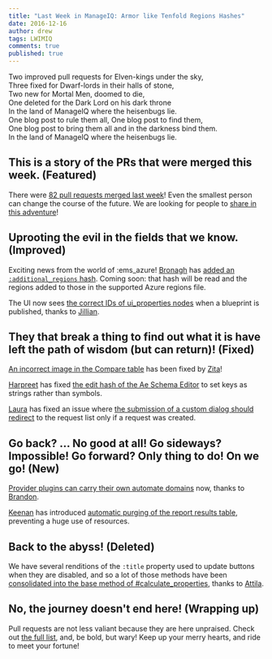 ```yaml
---
title: "Last Week in ManageIQ: Armor like Tenfold Regions Hashes"
date: 2016-12-16
author: drew
tags: LWIMIQ
comments: true
published: true
---
```


Two improved pull requests for Elven-kings under the sky,  
Three fixed for Dwarf-lords in their halls of stone,  
Two new for Mortal Men, doomed to die,  
One deleted for the Dark Lord on his dark throne  
In the land of ManageIQ where the heisenbugs lie.  
One blog post to rule them all, One blog post to find them,  
One blog post to bring them all and in the darkness bind them.  
In the land of ManageIQ where the heisenbugs lie.  

## This is a story of the PRs that were merged this week. (Featured)
There were [82 pull requests merged last week][1]! Even the smallest person can change the course of the future. We are looking for people to [share in this adventure][2]!

## Uprooting the evil in the fields that we know. (Improved)
Exciting news from the world of :ems_azure! [Bronagh][3] has [added an `:additional_regions` hash][4]. Coming soon: that hash will be read and the regions added to those in the supported Azure regions file. 

The UI now sees [the correct IDs of ui_properties nodes][5] when a blueprint is published, thanks to [Jillian][6]. 

## They that break a thing to find out what it is have left the path of wisdom (but can return)! (Fixed)
[An incorrect image in the Compare table][7] has been fixed by [Zita][8]!

[Harpreet][9] has fixed [the edit hash of the Ae Schema Editor][10] to set keys as strings rather than symbols.

[Laura][11] has fixed an issue where [the submission of a custom dialog should redirect][12] to the request list only if a request was created. 

## Go back? ... No good at all! Go sideways? Impossible! Go forward? Only thing to do! On we go! (New)
[Provider plugins can carry their own automate domains][13] now, thanks to [Brandon][14]. 

[Keenan][15] has introduced [automatic purging of the report results table][16], preventing a huge use of resources. 

## Back to the abyss! (Deleted)
We have several renditions of the `:title` property used to update buttons when they are disabled, and so a lot of those methods have been [consolidated into the base method of #calculate_properties][17], thanks to [Attila][18]. 

## No, the journey doesn't end here! (Wrapping up)
Pull requests are not less valiant because they are here unpraised. Check out [the full list][1], and, be bold, but wary! Keep up your merry hearts, and ride to meet your fortune!
  

[1]: https://github.com/ManageIQ/manageiq/pulls?utf8=%E2%9C%93&q=is%3Apr%20is%3Amerged%20base%3Amaster%20merged%3A%222016-12-12%20..%202016-12-18%22%20sort%3Acreated-desc%20
[2]: https://github.com/ManageIQ/manageiq/issues
[3]: https://github.com/bronaghs
[4]: https://github.com/ManageIQ/manageiq/pull/13178
[5]: https://github.com/ManageIQ/manageiq/pull/13153
[6]: https://github.com/jntullo
[7]: https://github.com/ManageIQ/manageiq/pull/13118
[8]: https://github.com/ZitaNemeckova
[9]: https://github.com/h-kataria
[10]: https://github.com/ManageIQ/manageiq/pull/13201
[11]: https://github.com/lgalis
[12]: https://github.com/ManageIQ/manageiq/pull/13182
[13]: https://github.com/ManageIQ/manageiq/pull/11083
[14]: https://github.com/bdunne
[15]: https://github.com/kbrock
[16]: https://github.com/ManageIQ/manageiq/pull/13044
[17]: https://github.com/ManageIQ/manageiq/pull/13052
[18]: https://github.com/vecerek
